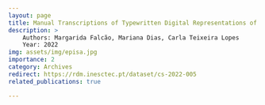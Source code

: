 ```yaml
---
layout: page
title: Manual Transcriptions of Typewritten Digital Representations of Portuguese Cultural Heritage Documents from the 20th Century
description: >
    Authors: Margarida Falcão, Mariana Dias, Carla Teixeira Lopes
    Year: 2022
img: assets/img/episa.jpg
importance: 2
category: Archives
redirect: https://rdm.inesctec.pt/dataset/cs-2022-005
related_publications: true

---
```

